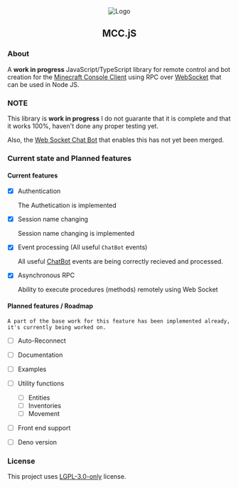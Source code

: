 <div align="center">

<img src="http://i.pics.rs/oo3pk.png" alt="Logo"/>

## MCC.jS

</div>

### About

A **work in progress** JavaScript/TypeScript library for remote control and bot creation for the [Minecraft Console Client](https://github.com/MCCTeam/Minecraft-Console-Client) using RPC over [WebSocket](https://en.wikipedia.org/wiki/WebSocket) that can be used in Node JS.

### NOTE

This library is **work in progress** I do not guarante that it is complete and that it works 100%, haven't done any proper testing yet.

Also, the [Web Socket Chat Bot](https://github.com/MCCTeam/Minecraft-Console-Client/pull/2126) that enables this has not yet been merged.

### Current state and Planned features

#### Current features

-   [x] Authentication

    The Authetication is implemented

-   [x] Session name changing

    Session name changing is implemented

-   [x] Event processing (All useful `ChatBot` events)

    All useful [ChatBot](https://github.com/MCCTeam/Minecraft-Console-Client/blob/master/MinecraftClient/Scripting/ChatBot.cs) events are being correctly recieved and processed.

-   [x] Asynchronous RPC

    Ability to execute procedures (methods) remotely using Web Socket

#### Planned features / Roadmap

    A part of the base work for this feature has been implemented already, it's currently being worked on.

-   [ ] Auto-Reconnect

-   [ ] Documentation

-   [ ] Examples

-   [ ] Utility functions

    -   [ ] Entities
    -   [ ] Inventories
    -   [ ] Movement

-   [ ] Front end support

-   [ ] Deno version

### License

This project uses [LGPL-3.0-only](https://www.gnu.org/licenses/lgpl-3.0.html) license.
